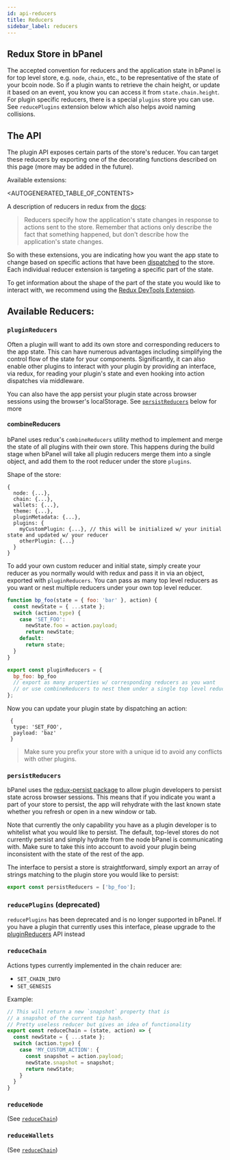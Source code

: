 ```yaml
---
id: api-reducers
title: Reducers
sidebar_label: reducers
---
```


## Redux Store in bPanel
The accepted convention for reducers and the application state in bPanel is for top level store,
e.g. `node`, `chain`, etc., to be representative of the state of your bcoin node. So if a plugin wants
to retrieve the chain height, or update it based on an event, you know you can access it
from `state.chain.height`. For plugin specific reducers, there is a special `plugins` store you can use.
See `reducePlugins` extension below which also helps avoid naming collisions.

## The API

The plugin API exposes certain parts of the store's reducer. You can target these reducers by exporting one of the decorating functions described on this page (more may be added in the future).

Available extensions:

<AUTOGENERATED_TABLE_OF_CONTENTS>

A description of reducers in redux from the [docs](https://redux.js.org/basics/reducers):

>Reducers specify how the application's state changes in response to actions sent to the store. Remember that actions only describe the fact that something happened, but don't describe how the application's state changes.

So with these extensions, you are indicating how you want the app state to change based on specific actions that have been [dispatched](/docs/api-map-state-dispatch.html) to the store. Each individual reducer extension is targeting a specific part of the state.

To get information about the shape of the part of the state you would like to interact with, we recommend using the [Redux DevTools Extension](https://github.com/zalmoxisus/redux-devtools-extension).


## Available Reducers:

### `pluginReducers`
Often a plugin will want to add its own store and corresponding reducers to the app state.
This can have numerous advantages including simplifying the control flow of the state
for your components. Significantly, it can also enable other plugins to interact with your
plugin by providing an interface, via redux, for reading your plugin's state and even
hooking into action dispatches via middleware.

You can also have the app persist your plugin state across browser sessions using the
browser's localStorage. See [`persistReducers`](#persistreducers) below for more

#### combineReducers
bPanel uses redux's `combineReducers` utility method to implement and merge the state of
all plugins with their own store. This happens during the build stage when bPanel will take
all plugin reducers merge them into a single object, and add them to the root reducer under
the store `plugins`.

Shape of the store:
```
{
  node: {...},
  chain: {...},
  wallets: {...},
  theme: {...},
  pluginMetadata: {...},
  plugins: {
    myCustomPlugin: {...}, // this will be initialized w/ your initial state and updated w/ your reducer
    otherPlugin: {...}
  }
}
```

To add your own custom reducer and initial state, simply create your reducer as you normally would
with redux and pass it in via an object, exported with `pluginReducers`. You can pass as many top
level reducers as you want or nest multiple reducers under your own top level reducer.

```javascript
function bp_foo(state = { foo: 'bar' }, action) {
  const newState = { ...state };
  switch (action.type) {
    case 'SET_FOO':
      newState.foo = action.payload;
      return newState;
    default:
      return state;
  }
}

export const pluginReducers = {
  bp_foo: bp_foo
  // export as many properties w/ corresponding reducers as you want
  // or use combineReducers to nest them under a single top level reducer
};
```

Now you can update your plugin state by dispatching an action:

```
 {
  type: 'SET_FOO',
  payload: 'baz'
 }
```

> Make sure you prefix your store with a unique id to avoid any conflicts
with other plugins.

### `persistReducers`
bPanel uses the [redux-persist package](https://www.npmjs.com/package/redux-persist) to allow
plugin developers to persist state across browser sessions. This means that if you indicate you want
a part of your store to persist, the app will rehydrate with the last known state whether you refresh
or open in a new window or tab.

Note that currently the only capability you have as a plugin developer is to whitelist what you would
like to persist. The default, top-level stores do not currently persist and simply hydrate from the node
bPanel is communicating with. Make sure to take this into account to avoid your plugin being inconsistent
with the state of the rest of the app.

The interface to persist a store is straightforward, simply export an array of strings matching to
the plugin store you would like to persist:

```javascript
export const persistReducers = ['bp_foo'];
```

### `reducePlugins` (deprecated)
`reducePlugins` has been deprecated and is no longer supported in bPanel. If you have a plugin
that currently uses this interface, please upgrade to the [pluginReducers](#pluginreducers) API instead

### `reduceChain`
Actions types currently implemented in the chain reducer are:

- `SET_CHAIN_INFO`
- `SET_GENESIS`

Example:
```javascript
// This will return a new `snapshot` property that is
// a snapshot of the current tip hash.
// Pretty useless reducer but gives an idea of functionality
export const reduceChain = (state, action) => {
  const newState = { ...state };
  switch (action.type) {
    case 'MY_CUSTOM_ACTION': {
      const snapshot = action.payload;
      newState.snapshot = snapshot;
      return newState;
    }
  }
}
```

### `reduceNode`
(See [`reduceChain`](#reduceChain))
### `reduceWallets`
(See [`reduceChain`](#reduceChain))